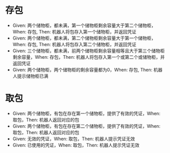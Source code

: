 # 存包
- Given: 两个储物柜，都未满，第一个储物柜剩余容量大于第二个储物柜，When: 存包, Then: 机器人将包存入第一个储物柜，并返回凭证
- Given: 两个储物柜，都未满，第二个储物柜剩余容量大于第一个储物柜，When: 存包, Then: 机器人将包存入第二个储物柜，并返回凭证
- Given: 三个储物柜，都未满，前两个储物柜剩余容量相等且大于第三个储物柜剩余容量，When: 存包，Then: 机器人将包存入第一个或第二个或储物柜，并返回凭证
- Given: 两个储物柜，两个储物柜的剩余容量都为0，When: 存包, Then: 机器人提示储物柜已满

# 取包
- Given: 两个储物柜，有包在存在第一个储物柜，提供了有效的凭证，When: 取包，Then: 机器人返回对应的包
- Given: 两个储物柜，有包在存在第二个储物柜，提供了有效的凭证，When: 取包，Then: 机器人返回对应的包
- Given: 无效的凭证，When: 取包，Then: 机器人提示凭证无效
- Given: 已使用的凭证，When: 取包，Then: 机器人提示凭证无效